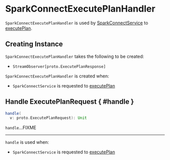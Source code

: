 # SparkConnectExecutePlanHandler

`SparkConnectExecutePlanHandler` is used by [SparkConnectService](SparkConnectService.md) to [executePlan](SparkConnectService.md#executePlan).

## Creating Instance

`SparkConnectExecutePlanHandler` takes the following to be created:

* <span id="responseObserver"> `StreamObserver[proto.ExecutePlanResponse]`

`SparkConnectExecutePlanHandler` is created when:

* `SparkConnectService` is requested to [executePlan](SparkConnectService.md#executePlan)

## Handle ExecutePlanRequest { #handle }

```scala
handle(
  v: proto.ExecutePlanRequest): Unit
```

`handle`...FIXME

---

`handle` is used when:

* `SparkConnectService` is requested to [executePlan](SparkConnectService.md#executePlan)

